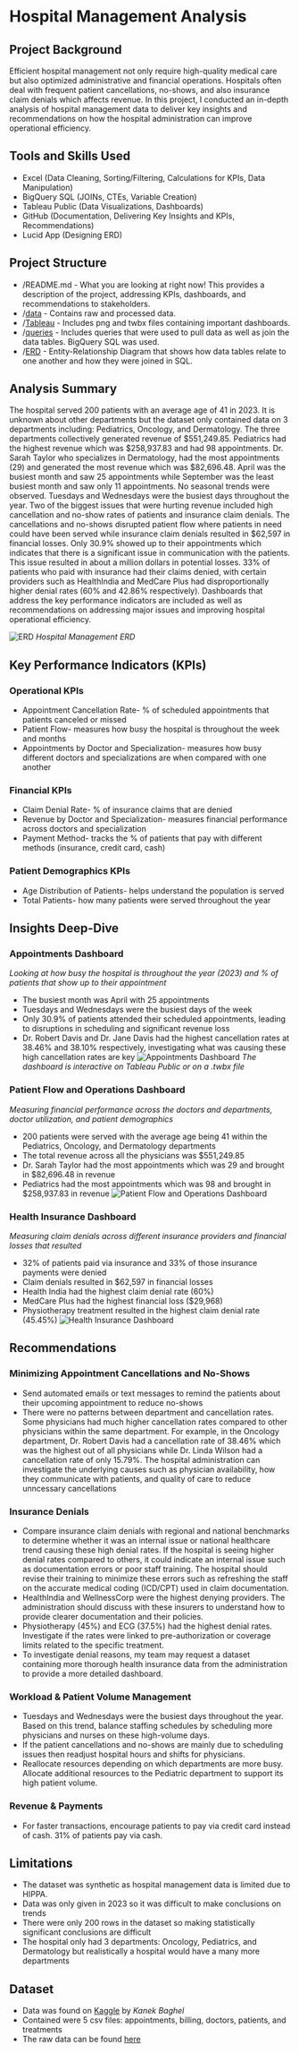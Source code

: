 # Hospital Management Analysis

## Project Background
Efficient hospital management not only require high-quality medical care but also optimized administrative and financial operations. Hospitals often deal with frequent patient cancellations, no-shows, and also insurance claim denials which affects revenue. In this project, I conducted an in-depth analysis of hospital management data to deliver key insights and recommendations on how the hospital administration can improve operational efficiency. 

## Tools and Skills Used
- Excel (Data Cleaning, Sorting/Filtering, Calculations for KPIs, Data Manipulation)
- BigQuery SQL (JOINs, CTEs, Variable Creation)
- Tableau Public (Data Visualizations, Dashboards)
- GitHub (Documentation, Delivering Key Insights and KPIs, Recommendations)
- Lucid App (Designing ERD)

## Project Structure
- /README.md - What you are looking at right now! This provides a description of the project, addressing KPIs, dashboards, and recommendations to stakeholders.
- /[data](https://github.com/jaylenroope-afk/Hospital-Management-/tree/main/data) - Contains raw and processed data.
- /[Tableau](https://github.com/jaylenroope-afk/Hospital-Management-/tree/main/Tableau) - Includes png and twbx files containing important dashboards.
- /[queries](https://github.com/jaylenroope-afk/Hospital-Management-/tree/main/queries) - Includes queries that were used to pull data as well as join the data tables. BigQuery SQL was used.  
- /[ERD](https://github.com/jaylenroope-afk/Hospital-Management-/blob/main/ERD%20for%20Healthcare%20Data%20(1).png) - Entity-Relationship Diagram that shows how data tables relate to one another and how they were joined in SQL. 

## Analysis Summary
The hospital served 200 patients with an average age of 41 in 2023. It is unknown about other departments but the dataset only contained data on 3 departments including: Pediatrics, Oncology, and Dermatology. The three departments collectively generated revenue of $551,249.85. Pediatrics had the highest revenue which was $258,937.83 and had 98 appointments. Dr. Sarah Taylor who specializes in Dermatology, had the most appointments (29) and generated the most revenue which was $82,696.48. April was the busiest month and saw 25 appointments while September was the least busiest month and saw only 11 appointments. No seasonal trends were observed. Tuesdays and Wednesdays were the busiest days throughout the year. Two of the biggest issues that were hurting revenue included high cancellation and no-show rates of patients and insurance claim denials. The cancellations and no-shows disrupted patient flow where patients in need could have been served while insurance claim denials resulted in $62,597 in financial losses. Only 30.9% showed up to their appointments which indicates that there is a significant issue in communication with the patients. This issue resulted in about a million dollars in potential losses. 33% of patients who paid with insurance had their claims denied, with certain providers such as HealthIndia and MedCare Plus had disproportionally higher denial rates (60% and 42.86% respectively). Dashboards that address the key performance indicators are included as well as recommendations on addressing major issues and improving hospital operational efficiency.



![ERD](https://github.com/jaylenroope-afk/Hospital-Management-/blob/main/ERD%20for%20Healthcare%20Data%20(1).png?raw=true)
*Hospital Management ERD*

## Key Performance Indicators (KPIs)
### Operational KPIs
- Appointment Cancellation Rate- % of scheduled appointments that patients canceled or missed
- Patient Flow- measures how busy the hospital is throughout the week and months
- Appointments by Doctor and Specialization- measures how busy different doctors and specializations are when compared with one another

### Financial KPIs
- Claim Denial Rate- % of insurance claims that are denied
- Revenue by Doctor and Specialization- measures financial performance across doctors and specialization
- Payment Method- tracks the % of patients that pay with different methods (insurance, credit card, cash)

### Patient Demographics KPIs
- Age Distribution of Patients- helps understand the population is served
- Total Patients- how many patients were served throughout the year

## Insights Deep-Dive
### Appointments Dashboard
*Looking at how busy the hospital is throughout the year (2023) and % of patients that show up to their appointment*

- The busiest month was April with 25 appointments
- Tuesdays and Wednesdays were the busiest days of the week
- Only 30.9% of patients attended their scheduled appointments, leading to disruptions in scheduling and significant revenue loss
- Dr. Robert Davis and Dr. Jane Davis had the highest cancellation rates at 38.46% and 38.10% respectively, investigating what was causing these high cancellation rates are key
![Appointments Dashboard](https://github.com/jaylenroope-afk/Hospital-Management-/blob/main/Tableau/png/Appointment%20Cancellations%20and%20No-Shows%20Dashboard.png?raw=true)
*The dashboard is interactive on Tableau Public or on a .twbx file*

### Patient Flow and Operations Dashboard
*Measuring financial performance across the doctors and departments, doctor utilization, and patient demographics*

- 200 patients were served with the average age being 41 within the Pediatrics, Oncology, and Dermatology departments
- The total revenue across all the physicians was $551,249.85
- Dr. Sarah Taylor had the most appointments which was 29 and brought in $82,696.48 in revenue
- Pediatrics had the most appointments which was 98 and brought in $258,937.83 in revenue
![Patient Flow and Operations Dashboard](https://github.com/jaylenroope-afk/Hospital-Management-/blob/main/Tableau/png/Patient%20Flow%20&%20Operations%20Dashboard.png?raw=true)

### Health Insurance Dashboard
*Measuring claim denials across different insurance providers and financial losses that resulted*

- 32% of patients paid via insurance and 33% of those insurance payments were denied
- Claim denials resulted in $62,597 in financial losses
- Health India had the highest claim denial rate (60%)
- MedCare Plus had the highest financial loss ($29,968)
- Physiotherapy treatment resulted in the highest claim denial rate (45.45%) 
![Health Insurance Dashboard](https://github.com/jaylenroope-afk/Hospital-Management-/blob/main/Tableau/png/Health%20Insurance%20Dashboard.png?raw=true)

## Recommendations

### Minimizing Appointment Cancellations and No-Shows
- Send automated emails or text messages to remind the patients about their upcoming appointment to reduce no-shows
- There were no patterns between department and cancellation rates. Some physicians had much higher cancellation rates compared to other physicians within the same department. For example, in the Oncology department, Dr. Robert Davis had a cancellation rate of 38.46% which was the highest out of all physicians while Dr. Linda Wilson had a cancellation rate of only 15.79%. The hospital administration can investigate the underlying causes such as physician availability, how they communicate with patients, and quality of care to reduce unncessary cancellations

### Insurance Denials
- Compare insurance claim denials with regional and national benchmarks to determine whether it was an internal issue or national healthcare trend causing these high denial rates. If the hospital is seeing higher denial rates compared to others, it could indicate an internal issue such as documentation errors or poor staff training. The hospital should revise their training to minimize these errors such as refreshing the staff on the accurate medical coding (ICD/CPT) used in claim documentation.
- HealthIndia and WellnessCorp were the highest denying providers. The administration should discuss with these insurers to understand how to provide clearer documentation and their policies.
- Physiotherapy (45%) and ECG (37.5%) had the highest denial rates. Investigate if the rates were linked to pre-authorization or coverage limits related to the specific treatment.
- To investigate denial reasons, my team may request a dataset containing more thorough health insurance data from the administration to provide a more detailed dashboard. 

### Workload & Patient Volume Management
- Tuesdays and Wednesdays were the busiest days throughout the year. Based on this trend, balance staffing schedules by scheduling more physicians and nurses on these high-volume days.
- If the patient cancellations and no-shows are mainly due to scheduling issues then readjust hospital hours and shifts for physicians.
- Reallocate resources depending on which departments are more busy. Allocate additional resources to the Pediatric department to support its high patient volume.

### Revenue & Payments
- For faster transactions, encourage patients to pay via credit card instead of cash. 31% of patients pay via cash.

## Limitations
- The dataset was synthetic as hospital management data is limited due to HIPPA.
- Data was only given in 2023 so it was difficult to make conclusions on trends
- There were only 200 rows in the dataset so making statistically significant conclusions are difficult
- The hospital only had 3 departments: Oncology, Pediatrics, and Dermatology but realistically a hospital would have a many more departments

## Dataset
- Data was found on [Kaggle](https://www.kaggle.com/datasets/kanakbaghel/hospital-management-dataset?select=treatments.csv) by *Kanek Baghel*
- Contained were 5 csv files: appointments, billing, doctors, patients, and treatments
- The raw data can be found [here](https://github.com/jaylenroope-afk/Hospital-Management-/tree/main/data/raw) 
                                                                                  

